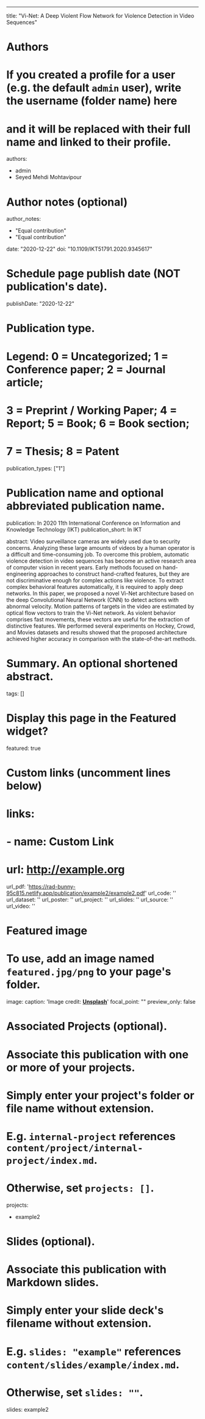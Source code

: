 ---
title: "Vi-Net: A Deep Violent Flow Network for Violence Detection in Video Sequences"

# Authors
# If you created a profile for a user (e.g. the default `admin` user), write the username (folder name) here 
# and it will be replaced with their full name and linked to their profile.
authors:
- admin
- Seyed Mehdi Mohtavipour

# Author notes (optional)
author_notes:
- "Equal contribution"
- "Equal contribution"

date: "2020-12-22"
doi: "10.1109/IKT51791.2020.9345617"

# Schedule page publish date (NOT publication's date).
publishDate: "2020-12-22"

# Publication type.
# Legend: 0 = Uncategorized; 1 = Conference paper; 2 = Journal article;
# 3 = Preprint / Working Paper; 4 = Report; 5 = Book; 6 = Book section;
# 7 = Thesis; 8 = Patent
publication_types: ["1"]

# Publication name and optional abbreviated publication name.
publication: In 2020 11th International Conference on Information and Knowledge Technology (IKT)
publication_short: In IKT

abstract: Video surveillance cameras are widely used due to security concerns. Analyzing these large amounts of videos by a human operator is a difficult and time-consuming job. To overcome this problem, automatic violence detection in video sequences has become an active research area of computer vision in recent years. Early methods focused on hand-engineering approaches to construct hand-crafted features, but they are not discriminative enough for complex actions like violence. To extract complex behavioral features automatically, it is required to apply deep networks. In this paper, we proposed a novel Vi-Net architecture based on the deep Convolutional Neural Network (CNN) to detect actions with abnormal velocity. Motion patterns of targets in the video are estimated by optical flow vectors to train the Vi-Net network. As violent behavior comprises fast movements, these vectors are useful for the extraction of distinctive features. We performed several experiments on Hockey, Crowd, and Movies datasets and results showed that the proposed architecture achieved higher accuracy in comparison with the state-of-the-art methods.

# Summary. An optional shortened abstract.


tags: []

# Display this page in the Featured widget?
featured: true

# Custom links (uncomment lines below)
# links:
# - name: Custom Link
#   url: http://example.org

url_pdf: 'https://rad-bunny-95c815.netlify.app/publication/example2/example2.pdf'
url_code: ''
url_dataset: ''
url_poster: ''
url_project: ''
url_slides: ''
url_source: ''
url_video: ''

# Featured image
# To use, add an image named `featured.jpg/png` to your page's folder. 
image:
  caption: 'Image credit: [**Unsplash**](https://unsplash.com/photos/pLCdAaMFLTE)'
  focal_point: ""
  preview_only: false

# Associated Projects (optional).
#   Associate this publication with one or more of your projects.
#   Simply enter your project's folder or file name without extension.
#   E.g. `internal-project` references `content/project/internal-project/index.md`.
#   Otherwise, set `projects: []`.
projects:
- example2

# Slides (optional).
#   Associate this publication with Markdown slides.
#   Simply enter your slide deck's filename without extension.
#   E.g. `slides: "example"` references `content/slides/example/index.md`.
#   Otherwise, set `slides: ""`.
slides: example2
